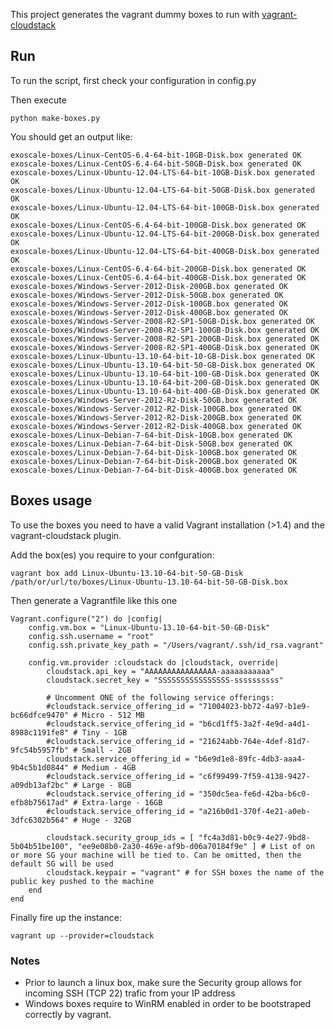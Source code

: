 This project generates the vagrant dummy boxes to run with 
[vagrant-cloudstack](https://github.com/klarna/vagrant-cloudstack)

## Run

To run the script, first check your configuration in config.py

Then execute

    python make-boxes.py

You should get an output like:

    exoscale-boxes/Linux-CentOS-6.4-64-bit-10GB-Disk.box generated OK
    exoscale-boxes/Linux-CentOS-6.4-64-bit-50GB-Disk.box generated OK
    exoscale-boxes/Linux-Ubuntu-12.04-LTS-64-bit-10GB-Disk.box generated OK
    exoscale-boxes/Linux-Ubuntu-12.04-LTS-64-bit-50GB-Disk.box generated OK
    exoscale-boxes/Linux-Ubuntu-12.04-LTS-64-bit-100GB-Disk.box generated OK
    exoscale-boxes/Linux-CentOS-6.4-64-bit-100GB-Disk.box generated OK
    exoscale-boxes/Linux-Ubuntu-12.04-LTS-64-bit-200GB-Disk.box generated OK
    exoscale-boxes/Linux-Ubuntu-12.04-LTS-64-bit-400GB-Disk.box generated OK
    exoscale-boxes/Linux-CentOS-6.4-64-bit-200GB-Disk.box generated OK
    exoscale-boxes/Linux-CentOS-6.4-64-bit-400GB-Disk.box generated OK
    exoscale-boxes/Windows-Server-2012-Disk-200GB.box generated OK
    exoscale-boxes/Windows-Server-2012-Disk-50GB.box generated OK
    exoscale-boxes/Windows-Server-2012-Disk-100GB.box generated OK
    exoscale-boxes/Windows-Server-2012-Disk-400GB.box generated OK
    exoscale-boxes/Windows-Server-2008-R2-SP1-50GB-Disk.box generated OK
    exoscale-boxes/Windows-Server-2008-R2-SP1-100GB-Disk.box generated OK
    exoscale-boxes/Windows-Server-2008-R2-SP1-200GB-Disk.box generated OK
    exoscale-boxes/Windows-Server-2008-R2-SP1-400GB-Disk.box generated OK
    exoscale-boxes/Linux-Ubuntu-13.10-64-bit-10-GB-Disk.box generated OK
    exoscale-boxes/Linux-Ubuntu-13.10-64-bit-50-GB-Disk.box generated OK
    exoscale-boxes/Linux-Ubuntu-13.10-64-bit-100-GB-Disk.box generated OK
    exoscale-boxes/Linux-Ubuntu-13.10-64-bit-200-GB-Disk.box generated OK
    exoscale-boxes/Linux-Ubuntu-13.10-64-bit-400-GB-Disk.box generated OK
    exoscale-boxes/Windows-Server-2012-R2-Disk-50GB.box generated OK
    exoscale-boxes/Windows-Server-2012-R2-Disk-100GB.box generated OK
    exoscale-boxes/Windows-Server-2012-R2-Disk-200GB.box generated OK
    exoscale-boxes/Windows-Server-2012-R2-Disk-400GB.box generated OK
    exoscale-boxes/Linux-Debian-7-64-bit-Disk-10GB.box generated OK
    exoscale-boxes/Linux-Debian-7-64-bit-Disk-50GB.box generated OK
    exoscale-boxes/Linux-Debian-7-64-bit-Disk-100GB.box generated OK
    exoscale-boxes/Linux-Debian-7-64-bit-Disk-200GB.box generated OK
    exoscale-boxes/Linux-Debian-7-64-bit-Disk-400GB.box generated OK

## Boxes usage

To use the boxes you need to have a valid Vagrant installation (>1.4)
and the vagrant-cloudstack plugin.

Add the box(es) you require to your confguration:

    vagrant box add Linux-Ubuntu-13.10-64-bit-50-GB-Disk /path/or/url/to/boxes/Linux-Ubuntu-13.10-64-bit-50-GB-Disk.box

Then generate a Vagrantfile like this one

    Vagrant.configure("2") do |config|
        config.vm.box = "Linux-Ubuntu-13.10-64-bit-50-GB-Disk"
        config.ssh.username = "root"
        config.ssh.private_key_path = "/Users/vagrant/.ssh/id_rsa.vagrant"

        config.vm.provider :cloudstack do |cloudstack, override|
            cloudstack.api_key = "AAAAAAAAAAAAAAAA-aaaaaaaaaaa"
            cloudstack.secret_key = "SSSSSSSSSSSSSSSS-ssssssssss"

            # Uncomment ONE of the following service offerings:
            #cloudstack.service_offering_id = "71004023-bb72-4a97-b1e9-bc66dfce9470" # Micro - 512 MB
            #cloudstack.service_offering_id = "b6cd1ff5-3a2f-4e9d-a4d1-8988c1191fe8" # Tiny - 1GB
            #cloudstack.service_offering_id = "21624abb-764e-4def-81d7-9fc54b5957fb" # Small - 2GB
            cloudstack.service_offering_id = "b6e9d1e8-89fc-4db3-aaa4-9b4c5b1d0844" # Medium - 4GB
            #cloudstack.service_offering_id = "c6f99499-7f59-4138-9427-a09db13af2bc" # Large - 8GB
            #cloudstack.service_offering_id = "350dc5ea-fe6d-42ba-b6c0-efb8b75617ad" # Extra-large - 16GB
            #cloudstack.service_offering_id = "a216b0d1-370f-4e21-a0eb-3dfc6302b564" # Huge - 32GB

            cloudstack.security_group_ids = [ "fc4a3d81-b0c9-4e27-9bd8-5b04b51be100", "ee9e08b0-2a30-469e-af9b-d06a70184f9e" ] # List of on or more SG your machine will be tied to. Can be omitted, then the default SG will be used
            cloudstack.keypair = "vagrant" # for SSH boxes the name of the public key pushed to the machine
        end
    end
   
Finally fire up the instance:

    vagrant up --provider=cloudstack

### Notes

* Prior to launch a linux box, make sure the Security group allows for incoming SSH (TCP 22) trafic from your IP address
* Windows boxes require to WinRM enabled in order to be bootstraped correctly by vagrant.

